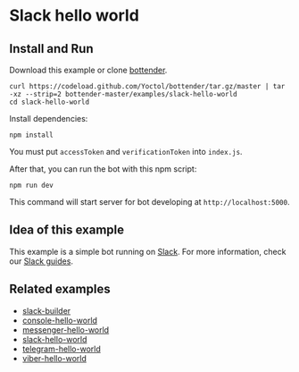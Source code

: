 # Slack hello world

## Install and Run

Download this example or clone [bottender](https://github.com/Yoctol/bottender).

```
curl https://codeload.github.com/Yoctol/bottender/tar.gz/master | tar -xz --strip=2 bottender-master/examples/slack-hello-world
cd slack-hello-world
```

Install dependencies:

```
npm install
```

You must put `accessToken` and `verificationToken` into `index.js`.

After that, you can run the bot with this npm script:

```
npm run dev
```

This command will start server for bot developing at `http://localhost:5000`.

## Idea of this example

This example is a simple bot running on [Slack](https://slack.com/).
For more information, check our [Slack guides](https://bottender.js.org/docs/Platforms-Slack).

## Related examples

* [slack-builder](../slack-builder)
* [console-hello-world](../console-hello-world)
* [messenger-hello-world](../messenger-hello-world)
* [slack-hello-world](../slack-hello-world)
* [telegram-hello-world](../telegram-hello-world)
* [viber-hello-world](../viber-hello-world)
